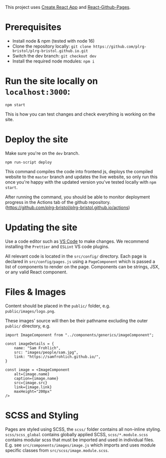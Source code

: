 This project uses [Create React App](https://github.com/facebook/create-react-app) and [React-Github-Pages](https://github.com/gitname/react-gh-pages).

# Prerequisites
- Install node & npm (tested with node 16)
- Clone the repository locally: `git clone https://github.com/plrg-bristol/plrg-bristol.github.io.git`
- Switch the dev branch: `git checkout dev`
- Install the required node modules: `npm i`

# Run the site locally on `localhost:3000`:
`npm start`

This is how you can test changes and check everything is working on the site.

# Deploy the site
Make sure you're on the `dev` branch.

`npm run-script deploy`

This command compiles the code into frontend js, deploys the compiled website to the `master` branch and updates the live website, so only run this once you're happy with the updated version you've tested locally with `npm start`.

After running the command, you should be able to monitor deployment progress in the Actions tab of the github repository. (https://github.com/plrg-bristol/plrg-bristol.github.io/actions)

# Updating the site
Use a code editor such as [VS Code](https://code.visualstudio.com/) to make changes. We recommend installing the `Prettier` and `ESLint` VS code plugins.

All relevant code is located in the `src/config/` directory. Each page is declared in `src/config/pages.js` using a `PageComponent` which is passed a list of components to render on the page. Components can be strings, JSX, or any valid React component.

# Files & Images
Content should be placed in the `public/` folder, e.g. `public/images/logo.png`.

These images' source will then be their pathname excluding the outer `public/` directory, e.g.
```JSX
import ImageComponent from "../components/generics/imageComponent";

const imageDetails = {
    name: "Sam Frohlich",
    src: "images/people/sam.jpg",
    link: "https://samfrohlich.github.io/",
}

const image = <ImageComponent
    alt={image.name}
    caption={image.name}
    src={image.src}
    link={image.link}
    maxHeight="200px"
/>

```

# SCSS and Styling
Pages are styled using SCSS, the `scss/` folder contains all non-inline styling. `scss/scss_global` contains globally applied SCSS, `scss/*.module.scss` contains modular scss that must be imported and used in individual files. E.g. see `src/components/images/image.js` which imports and uses module specific classes from `src/scss/image.module.scss`.